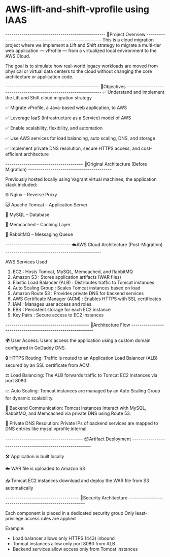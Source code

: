 # AWS-lift-and-shift-vprofile using IAAS


------------------------------------------------- 📌Project Overview --------------------------------------------------------
This is a cloud migration project where we implement a Lift and Shift strategy to migrate a multi-tier web application — vProfile — from a virtualized local environment to the AWS Cloud.

The goal is to simulate how real-world legacy workloads are moved from physical or virtual data centers to the cloud without changing the core architecture or application code.





---------------------------------------------- 🎯Objectives -----------------------------------------------------------------
✅ Understand and implement the Lift and Shift cloud migration strategy

✅ Migrate vProfile, a Java-based web application, to AWS

✅ Leverage IaaS (Infrastructure as a Service) model of AWS

✅ Enable scalability, flexibility, and automation

✅ Use AWS services for load balancing, auto scaling, DNS, and storage

✅ Implement private DNS resolution, secure HTTPS access, and cost-efficient architecture





-------------------------------------- 🧱Original Architecture (Before Migration) -----------------------------------------

Previously hosted locally using Vagrant virtual machines, the application stack included:

🌐 Nginx – Reverse Proxy

🐱 Apache Tomcat – Application Server

🐬 MySQL – Database

🧠 Memcached – Caching Layer

📨 RabbitMQ – Messaging Queue





-------------------------------- ☁️AWS Cloud Architecture (Post-Migration) -----------------------------------------------

AWS Services Used
1. EC2	: Hosts Tomcat, MySQL, Memcached, and RabbitMQ
2. Amazon S3	: Stores application artifacts (WAR files)
3. Elastic Load Balancer (ALB)	: Distributes traffic to Tomcat instances
4. Auto Scaling Group	: Scales Tomcat instances based on load
5. Amazon Route 53	: Provides private DNS for backend services
6. AWS Certificate Manager (ACM)	: Enables HTTPS with SSL certificates
7. IAM :	Manages user access and roles
8. EBS :	Persistent storage for each EC2 instance
9. Key Pairs	: Secure access to EC2 instances




----------------------------------------- 📡Architecture Flow -----------------------------------------------------------

🌍 User Access:
Users access the application using a custom domain configured in GoDaddy DNS.

🔒 HTTPS Routing:
Traffic is routed to an Application Load Balancer (ALB) secured by an SSL certificate from ACM.

⚖️ Load Balancing:
The ALB forwards traffic to Tomcat EC2 instances via port 8080.

📈 Auto Scaling:
Tomcat instances are managed by an Auto Scaling Group for dynamic scalability.

🔗 Backend Communication:
Tomcat instances interact with MySQL, RabbitMQ, and Memcached via private DNS using Route 53.

🧭 Private DNS Resolution:
Private IPs of backend services are mapped to DNS entries like mysql.vprofile.internal.





-------------------------------------- 📦Artifact Deployment ----------------------------------------------------------

🛠️ Application is built locally

☁️ WAR file is uploaded to Amazon S3

📥 Tomcat EC2 instances download and deploy the WAR file from S3 automatically





------------------------------------ 🔐Security Architecture --------------------------------------------------------

Each component is placed in a dedicated security group
Only least-privilege access rules are applied

Example:
* Load balancer allows only HTTPS (443) inbound
* Tomcat instances allow only port 8080 from ALB
* Backend services allow access only from Tomcat instances

